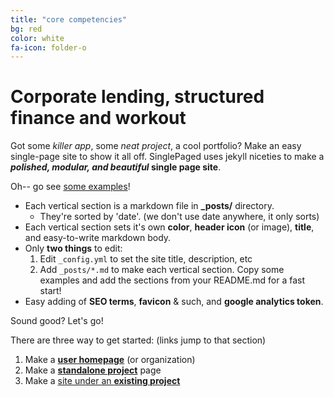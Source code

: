 ```yaml
---
title: "core competencies"
bg: red
color: white
fa-icon: folder-o
---
```


# Corporate lending, structured finance and workout

Got some *killer app*, some *neat project*, a cool portfolio? Make an easy single-page site to show it all off. SinglePaged uses jekyll niceties to make a ***polished, modular, and beautiful* single page site**.

Oh-- go see [some examples](https://github.com/t413/SinglePaged#fancy-jekyll-powered-single-page-site)!

- Each vertical section is a markdown file in **_posts/** directory.
  * They're sorted by 'date'. (we don't use date anywhere, it only sorts)
- Each vertical section sets it's own **color**, **header icon** (or image), **title**, and easy-to-write markdown body.
- Only **two things** to edit:
  1. Edit `_config.yml` to set the site title, description, etc
  2. Add `_posts/*.md` to make each vertical section. Copy some examples and add the sections from your README.md for a fast start!
- Easy adding of **SEO terms**, **favicon** & such, and **google analytics token**.

Sound good? Let's go!

There are three way to get started: (links jump to that section)

1. Make a [**user homepage**](#setup-as-user-homepage) (or organization)
2. Make a [**standalone project**](#setup-as-standalone-project-page) page
3. Make a [site under an **existing project**](#setup-inside-existing-project)

